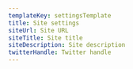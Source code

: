 ```yaml
---
templateKey: settingsTemplate
title: Site settings
siteUrl: Site URL
siteTitle: Site title
siteDescription: Site description
twitterHandle: Twitter handle
---
```

